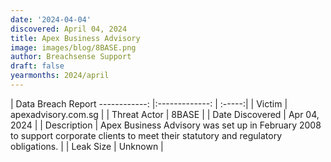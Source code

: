```yaml
---
date: '2024-04-04'
discovered: April 04, 2024
title: Apex Business Advisory
image: images/blog/8BASE.png
author: Breachsense Support
draft: false
yearmonths: 2024/april
---
```



| Data Breach Report
------------:     |:-------------:    | :-----:|
| Victim      | apexadvisory.com.sg      | 
| Threat Actor      | 8BASE      | 
| Date Discovered      | Apr 04, 2024      | 
| Description      | Apex Business Advisory was set up in February 2008 to support corporate clients to meet their statutory and regulatory obligations.      | 
| Leak Size      | Unknown      | 

